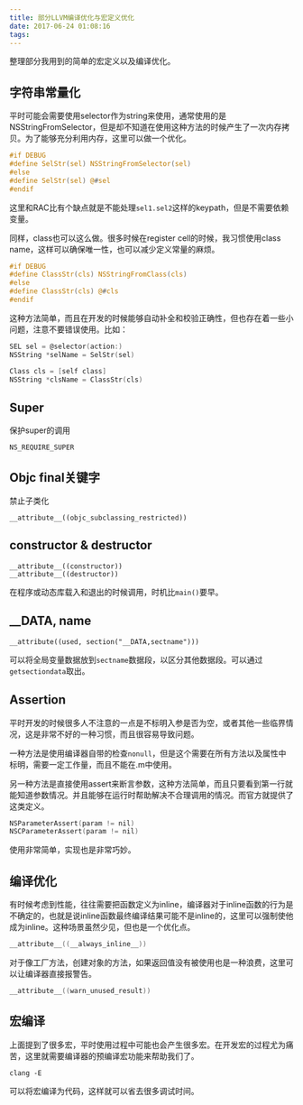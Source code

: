 ```yaml
---
title: 部分LLVM编译优化与宏定义优化
date: 2017-06-24 01:08:16
tags:
---
```


整理部分我用到的简单的宏定义以及编译优化。

<!--more-->

## 字符串常量化

平时可能会需要使用selector作为string来使用，通常使用的是NSStringFromSelector，但是却不知道在使用这种方法的时候产生了一次内存拷贝。为了能够充分利用内存，这里可以做一个优化。

```c
#if DEBUG
#define SelStr(sel) NSStringFromSelector(sel)
#else
#define SelStr(sel) @#sel
#endif
```

这里和RAC比有个缺点就是不能处理`sel1.sel2`这样的keypath，但是不需要依赖变量。

同样，class也可以这么做。很多时候在register cell的时候，我习惯使用class name，这样可以确保唯一性，也可以减少定义常量的麻烦。

```c
#if DEBUG
#define ClassStr(cls) NSStringFromClass(cls)
#else
#define ClassStr(cls) @#cls
#endif
```

这种方法简单，而且在开发的时候能够自动补全和校验正确性，但也存在着一些小问题，注意不要错误使用。比如：

```c
SEL sel = @selector(action:)
NSString *selName = SelStr(sel)

Class cls = [self class]
NSString *clsName = ClassStr(cls)
```

## Super

保护super的调用

```
NS_REQUIRE_SUPER
```

## Objc final关键字

禁止子类化

```
__attribute__((objc_subclassing_restricted))
```

## constructor & destructor

```
__attribute__((constructor))
__attribute__((destructor))
```

在程序或动态库载入和退出的时候调用，时机比`main()`要早。

## __DATA, name

```
__attribute((used, section("__DATA,sectname")))
```

可以将全局变量数据放到`sectname`数据段，以区分其他数据段。可以通过`getsectiondata`取出。

## Assertion

平时开发的时候很多人不注意的一点是不标明入参是否为空，或者其他一些临界情况，这是非常不好的一种习惯，而且很容易导致问题。

一种方法是使用编译器自带的检查`nonull`，但是这个需要在所有方法以及属性中标明，需要一定工作量，而且不能在.m中使用。

另一种方法是直接使用assert来断言参数，这种方法简单，而且只要看到第一行就能知道参数情况。并且能够在运行时帮助解决不合理调用的情况。而官方就提供了这类定义。

```c
NSParameterAssert(param != nil)
NSCParameterAssert(param != nil)
```

使用非常简单，实现也是非常巧妙。

## 编译优化

有时候考虑到性能，往往需要把函数定义为inline，编译器对于inline函数的行为是不确定的，也就是说inline函数最终编译结果可能不是inline的，这里可以强制使他成为inline。这种场景虽然少见，但也是一个优化点。

```c
__attribute__((__always_inline__))
```

对于像工厂方法，创建对象的方法，如果返回值没有被使用也是一种浪费，这里可以让编译器直接报警告。

```c
__attribute__((warn_unused_result))
```

## 宏编译

上面提到了很多宏，平时使用过程中可能也会产生很多宏。在开发宏的过程尤为痛苦，这里就需要编译器的预编译宏功能来帮助我们了。

```
clang -E
```

可以将宏编译为代码，这样就可以省去很多调试时间。
